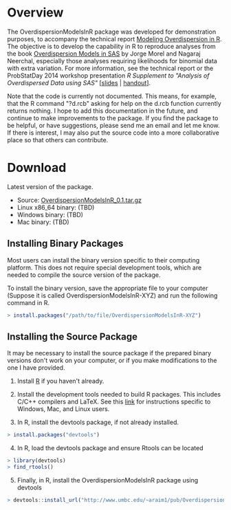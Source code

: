 # Overview
The OverdispersionModelsInR package was developed for demonstration purposes,
to accompany the technical report
[Modeling Overdispersion in R](/publications/#OverdispersionModelsInR2015).
The objective is to develop the capability in R to reproduce analyses from the
book
[Overdispersion Models in SAS](http://www.sas.com/store/prodBK_62693_en.html)
by Jorge Morel and Nagaraj Neerchal,
especially those analyses requiring likelihoods
for binomial data with extra variation. For more information, see the technical
report or the ProbStatDay 2014 workshop presentation
<em>R Supplement to "Analysis of Overdispersed Data using SAS"</em>
[[slides](http://www.umbc.edu/~araim1/pub/psday2014-workshop/slides.pdf) |
[handout](http://www.umbc.edu/~araim1/pub/psday2014-workshop/handout.pdf)].

Note that the code is currently not documented. This means, for example, that
the R command "?d.rcb" asking for help on the d.rcb function currently returns
nothing. I hope to add this documentation in the future,
and continue to make improvements to the package. If you find the package to be
helpful, or have suggestions, please send me an email and let me know. If there
is interest, I may also put the source code into a more collaborative place
so that others can contribute.

# Download
Latest version of the package.
* Source:
[OverdispersionModelsInR_0.1.tar.gz](http://www.umbc.edu/~araim1/pub/OverdispersionModelsInR/OverdispersionModelsInR_0.1.tar.gz)
* Linux x86_64 binary: (TBD)
* Windows binary: (TBD)
* Mac binary: (TBD)

## Installing Binary Packages
Most users can install the binary version specific to their
computing platform. This does not require special development tools, which are
needed to compile the source version of the package.

To install the binary version, save the appropriate file to your computer
(Suppose it is called OverdispersionModelsInR-XYZ) and run the following
command in R.
``` R
> install.packages("/path/to/file/OverdispersionModelsInR-XYZ")
```


## Installing the Source Package
It may be necessary to install the source package if the prepared binary versions
don't work on your computer, or if you make modifications to the one I have
provided.

1. Install [R](http://www.r-project.org) if you haven't already.

2. Install the development tools needed to build R packages. This includes C/C++
compilers and LaTeX. See this [link](https://support.rstudio.com/hc/en-us/articles/200486498-Package-Development-Prerequisites)
for instructions specific to Windows, Mac, and Linux users.

3. In R, install the devtools package, if not already installed.
 ``` R
 > install.packages("devtools")
 ```

4. In R, load the devtools package and ensure Rtools can be located
 ``` R
 > library(devtools)
 > find_rtools()
 ```

5. Finally, in R, install the OverdispersionModelsInR package using devtools
 ``` R
 > devtools::install_url("http://www.umbc.edu/~araim1/pub/OverdispersionModelsInR/OverdispersionModelsInR_0.1.tar.gz")
 ```
